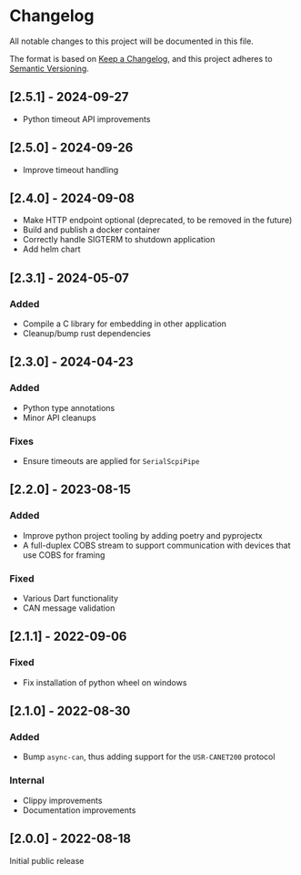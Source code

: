 # Changelog

All notable changes to this project will be documented in this file.

The format is based on [Keep a Changelog](https://keepachangelog.com/en/1.0.0/), and this project adheres to [Semantic Versioning](https://semver.org/spec/v2.0.0.html).

## [2.5.1] - 2024-09-27

 - Python timeout API improvements

## [2.5.0] - 2024-09-26

 - Improve timeout handling

## [2.4.0] - 2024-09-08

- Make HTTP endpoint optional (deprecated, to be removed in the future)
- Build and publish a docker container
- Correctly handle SIGTERM to shutdown application
- Add helm chart

## [2.3.1] - 2024-05-07

### Added

- Compile a C library for embedding in other application
- Cleanup/bump rust dependencies

## [2.3.0] - 2024-04-23

### Added

- Python type annotations
- Minor API cleanups

### Fixes

- Ensure timeouts are applied for `SerialScpiPipe`

## [2.2.0] - 2023-08-15

### Added

- Improve python project tooling by adding poetry and pyprojectx
- A full-duplex COBS stream to support communication with devices that use COBS for framing

### Fixed

- Various Dart functionality
- CAN message validation

## [2.1.1] - 2022-09-06

### Fixed

- Fix installation of python wheel on windows

## [2.1.0] - 2022-08-30

### Added

- Bump `async-can`, thus adding support for the `USR-CANET200` protocol

### Internal

- Clippy improvements
- Documentation improvements

## [2.0.0] - 2022-08-18

Initial public release
